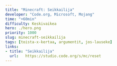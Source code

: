 ```yaml
---
title: "Minecraft: Seikkailija"
developer: "Code.org, Microsoft, Mojang"
time: "+60min"
difficulty: Keskivaikea
hero: ./hero.png
priority: 1000
slug: minecraft-seikkailija
tags: [toista-x-kertaa, argumentit, jos-lauseke]
links:
- title: "Seikkailija"
  url:   https://studio.code.org/s/mc/reset
---
```




